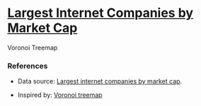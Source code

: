 # [Largest Internet Companies by Market Cap](https://zhenmao.github.io/largest-internet-companies/)

Voronoi Treemap

### References

- Data source: [Largest internet companies by market cap](https://companiesmarketcap.com/internet/largest-internet-companies-by-market-cap/).

- Inspired by: [Voronoi treemap](https://observablehq.com/@will-r-chase/voronoi-treemap)
